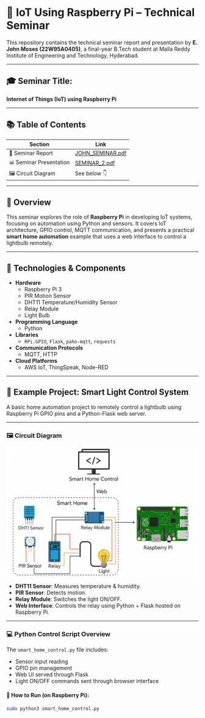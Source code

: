 # 🚀 IoT Using Raspberry Pi – Technical Seminar

This repository contains the technical seminar report and presentation by **E. John Moses (22W95A0405)**, a final-year B.Tech student at Malla Reddy Institute of Engineering and Technology, Hyderabad.

---

## 🎓 Seminar Title:
**Internet of Things (IoT) using Raspberry Pi**

---

## 📚 Table of Contents

| Section | Link |
|--------|------|
| 📘 Seminar Report | [JOHN_SEMINAR.pdf](./JOHN%20SEMINAR.pdf) |
| 📊 Seminar Presentation | [SEMINAR_2.pdf](./SEMINAR%2B2.pdf) |
| 🖼️ Circuit Diagram | See below 👇 |

---

## 🧠 Overview

This seminar explores the role of **Raspberry Pi** in developing IoT systems, focusing on automation using Python and sensors. It covers IoT architecture, GPIO control, MQTT communication, and presents a practical **smart home automation** example that uses a web interface to control a lightbulb remotely.

---

## 🧰 Technologies & Components

- **Hardware**
  - Raspberry Pi 3
  - PIR Motion Sensor
  - DHT11 Temperature/Humidity Sensor
  - Relay Module
  - Light Bulb
- **Programming Language**
  - Python
- **Libraries**
  - `RPi.GPIO`, `Flask`, `paho-mqtt`, `requests`
- **Communication Protocols**
  - MQTT, HTTP
- **Cloud Platforms**
  - AWS IoT, ThingSpeak, Node-RED

---

## 🧪 Example Project: Smart Light Control System

A basic home automation project to remotely control a lightbulb using Raspberry Pi GPIO pins and a Python-Flask web server.

---

### 🖼️ Circuit Diagram

![Smart Home Circuit](./IOT%20circuit.png)

- **DHT11 Sensor**: Measures temperature & humidity.
- **PIR Sensor**: Detects motion.
- **Relay Module**: Switches the light ON/OFF.
- **Web Interface**: Controls the relay using Python + Flask hosted on Raspberry Pi.

---

### 💻 Python Control Script Overview

The `smart_home_control.py` file includes:
- Sensor input reading
- GPIO pin management
- Web UI served through Flask
- Light ON/OFF commands sent through browser interface

#### 🔧 How to Run (on Raspberry Pi):
```bash
sudo python3 smart_home_control.py
